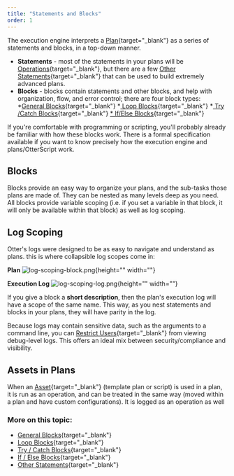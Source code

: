 ```yaml
---
title: "Statements and Blocks"
order: 1
---
```


The execution engine interprets a [Plan](/docs/otter/scripting-in-otter/otter-otterscript-and-operations){target="_blank"} as a series of statements and blocks, in a top-down manner.

* **Statements** - most of the statements in your plans will be [Operations](/docs/otter/scripting-in-otter/otter-otterscript-and-operations#operations){target="_blank"}, but there are a few [Other Statements](/docs/executionengine/overview/statements-and-blocks/otter-execution-engine-statements-and-blocks-other-statements){target="_blank"} that can be used to build extremely advanced plans.
* **Blocks** - blocks contain statements and other blocks, and help with organization, flow, and error control; there are four block types:
    *[General Blocks](/docs/executionengine/overview/statements-and-blocks/otter-execution-engine-statements-and-blocks-general-blocks){target="_blank"}
    *[ Loop Blocks](/docs/executionengine/overview/statements-and-blocks/otter-execution-engine-statements-and-blocks-loop){target="_blank"}
    *[ Try /Catch Blocks](/docs/executionengine/otterscript/statements-and-blocks/try-catch){target="_blank"}
    [* If/Else Blocks](/docs/executionengine/overview/statements-and-blocks/otter-execution-engine-statements-and-blocks-if-else){target="_blank"}
    
If you're comfortable with programming or scripting, you'll probably already be familiar with how these blocks work. There is a formal specification available if you want to know precisely how the execution engine and plans/OtterScript work.

## Blocks
Blocks provide an easy way to organize your plans, and the sub-tasks those plans are made of. They can be nested as many levels deep as you need. All blocks provide variable scoping (i.e. if you set a variable in that block, it will only be available within that block) as well as log scoping.

## Log Scoping
Otter's logs were designed to be as easy to navigate and understand as plans. this is where collapsible log scopes come in:

**Plan**
![log-scoping-block.png](/resources/docs/log-scoping-block%282%29.png){height="" width=""}

**Execution Log**
![log-scoping-log.png](/resources/docs/log-scoping-log%281%29.png){height="" width=""}

If you give a block a **short description**, then the plan's execution log will have a scope of the same name. This way, as you nest statements and blocks in your plans, they will have parity in the log.

Because logs may contain sensitive data, such as the arguments to a command line, you can [Restrict Users](/docs/otter/configuring-for-your-team/otter-administration-security){target="_blank"} from viewing debug-level logs. This offers an ideal mix between security/compliance and visibility.

## Assets in Plans
When an [Asset](/docs/otter/scripting-in-otter/otter-core-concepts-assets){target="_blank"} (template plan or script) is used in a plan, it is run as an operation, and can be treated in the same way (moved within a plan and have custom configurations). It is logged as an operation as well

### More on this topic:
* [General Blocks](/docs/executionengine/overview/statements-and-blocks/otter-execution-engine-statements-and-blocks-general-blocks){target="_blank"}
* [Loop Blocks](/docs/executionengine/otterscript/statements-and-blocks/loop){target="_blank"}
* [Try / Catch Blocks](/docs/executionengine/otterscript/statements-and-blocks/try-catch){target="_blank"}
* [ If / Else Blocks](/docs/executionengine/overview/statements-and-blocks/otter-execution-engine-statements-and-blocks-if-else){target="_blank"}
* [Other Statements](/docs/executionengine/overview/statements-and-blocks/otter-execution-engine-statements-and-blocks-other-statements){target="_blank"}
